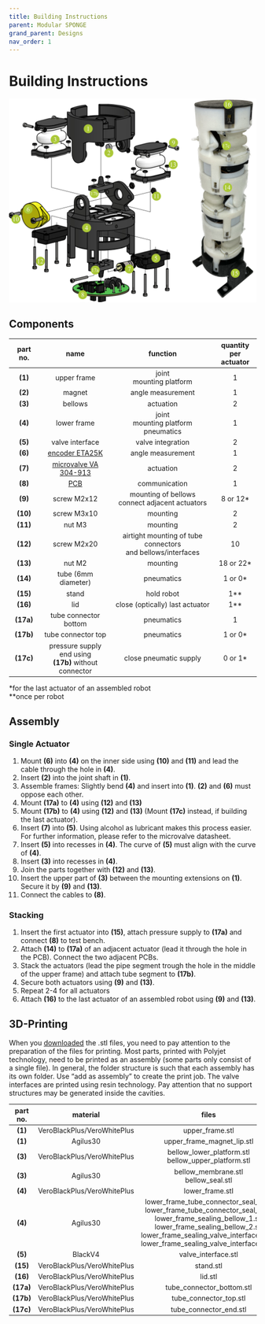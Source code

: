 ```yaml
---
title: Building Instructions
parent: Modular SPONGE
grand_parent: Designs
nav_order: 1
---
```


# Building Instructions
<p align="center">
<img src="images/../../../images/modular_sponge_components.png" width=600>
</p>

## Components

| part no. | name | function | quantity <br> per actuator |
| :----: | :----: | :----: | :----: |
| **(1)** | upper frame | joint<br>mounting platform|1|
|**(2)**| magnet | angle measurement | 1|
| **(3)** | bellows | actuation |2|
| **(4)** | lower frame | joint<br>mounting platform<br>pneumatics|1|
| **(5)** | valve interface | valve integration|2|
| **(6)** | [encoder ETA25K](https://www.megatron.de/en/products/angle-sensors/encoder-etx25k-with-3d-hall-as-kit-versions.html) | angle measurement|1|
| **(7)** | [microvalve VA 304-913](https://www.staiger.de/en-us/products/online-catalogue/details?name=VA%20304-913) | actuation |2|
|**(8)**| [PCB](https://tlhabich.github.io/sponge/designs/modular/electronics.html)| communication|1|
|**(9)**| screw M2x12 | mounting of bellows<br>connect adjacent actuators | 8 or 12* |
|**(10)**| screw M3x10 | mounting| 2 |
|**(11)**| nut M3 | mounting | 2 |
|**(12)**| screw M2x20 | airtight mounting of tube connectors <br> and bellows/interfaces<br> | 10 |
|**(13)**| nut M2 | mounting| 18 or 22* |
|**(14)**| tube (6mm diameter)| pneumatics| 1 or 0* |
|**(15)**| stand | hold robot | 1** |
|**(16)**| lid | close (optically) last actuator| 1**|
|**(17a)**| tube connector bottom | pneumatics| 1|
|**(17b)**| tube connector top | pneumatics| 1 or 0*|
|**(17c)**| pressure supply end using <br>**(17b)** without connector | close pneumatic supply| 0 or 1*|

\*for the last actuator of an assembled robot<br>
\*\*once per robot

## Assembly
### Single Actuator
1. Mount **(6)** into **(4)** on the inner side using **(10)** and **(11)** and lead the cable through the hole in **(4)**.
2. Insert **(2)** into the joint shaft in **(1)**.
3. Assemble frames: Slightly bend **(4)** and insert into **(1)**. **(2)** and **(6)** must oppose each other.
4. Mount **(17a)** to **(4)** using **(12)** and **(13)**
5. Mount **(17b)** to **(4)** using **(12)** and **(13)** (Mount **(17c)** instead, if building the last actuator).
6. Insert **(7)** into **(5)**. Using alcohol as lubricant makes this process easier. For further information, please refer to the microvalve datasheet.
7. Insert **(5)** into recesses in **(4)**. The curve of **(5)** must align with the curve of **(4)**.
8. Insert **(3)** into recesses in **(4)**.
9. Join the parts together with **(12)** and **(13)**.
10. Insert the upper part of **(3)** between the mounting extensions on **(1)**. Secure it by **(9)** and **(13)**.
11. Connect the cables to **(8)**.

### Stacking
1. Insert the first actuator into **(15)**, attach pressure supply to **(17a)** and connect **(8)** to test bench.
2. Attach **(14)** to **(17a)** of an adjacent actuator (lead it through the hole in the PCB). Connect the two adjacent PCBs.
3. Stack the actuators (lead the pipe segment trough the hole in the middle of the upper frame) and attach tube segment to **(17b)**.
4. Secure both actuators using **(9)** and **(13)**.
5. Repeat 2-4 for all actuators
6. Attach **(16)** to the last actuator of an assembled robot using **(9)** and **(13)**.

## 3D-Printing
When you [downloaded](/sponge/downloads/SPONGE_Modular_CAD_stl.zip) the .stl files, you need to pay attention to the preparation of the files for printing. Most parts, printed with Polyjet technology, need to be printed as an assembly (some parts only consist of a single file). In general, the folder structure is such that each assembly has its own folder. Use “add as assembly” to create the print job. The valve interfaces are printed using resin technology. Pay attention that no support structures may be generated inside the cavities.

| part no. |material | files |
| :----: | :----: | :----: |
|**(1)**|VeroBlackPlus/VeroWhitePlus | upper_frame.stl |
|**(1)**|Agilus30 | upper_frame_magnet_lip.stl |
|**(3)**|VeroBlackPlus/VeroWhitePlus | bellow_lower_platform.stl<br>bellow_upper_platform.stl |
|**(3)**|Agilus30 | bellow_membrane.stl <br> bellow_seal.stl|
|**(4)**|VeroBlackPlus/VeroWhitePlus |lower_frame.stl |
|**(4)**|Agilus30 | lower_frame_tube_connector_seal_1.stl <br> lower_frame_tube_connector_seal_2.stl <br>lower_frame_sealing_bellow_1.stl <br> lower_frame_sealing_bellow_2.stl <br>lower_frame_sealing_valve_interface_1.stl <br> lower_frame_sealing_valve_interface_2.stl|
|**(5)**|BlackV4 | valve_interface.stl |
|**(15)**|VeroBlackPlus/VeroWhitePlus | stand.stl |
|**(16)**|VeroBlackPlus/VeroWhitePlus | lid.stl |
|**(17a)**|VeroBlackPlus/VeroWhitePlus | tube_connector_bottom.stl |
|**(17b)**|VeroBlackPlus/VeroWhitePlus | tube_connector_top.stl |
|**(17c)**|VeroBlackPlus/VeroWhitePlus | tube_connector_end.stl |
